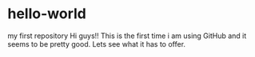 # hello-world
my first repository
Hi guys!! This is the first time i am using GitHub and it seems to be pretty good. Lets see what it has to offer.
